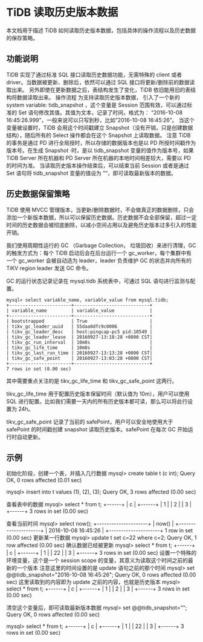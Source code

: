 # TiDB 读取历史版本数据

本文档用于描述 TiDB 如何读取历史版本数据，包括具体的操作流程以及历史数据的保存策略。

## 功能说明

TiDB 实现了通过标准 SQL 接口读取历史数据功能，无需特殊的 client 或者 driver。当数据被更新、删除后，依然可以通过 SQL 接口将更新/删除前的数据读取出来。
另外即使在更新数据之后，表结构发生了变化，TiDB 依旧能用旧的表结构将数据读取出来。
操作流程
为支持读取历史版本数据， 引入了一个新的 system variable: tidb_snapshot ，这个变量是 Session 范围有效，可以通过标准的 Set 语句修改其值。其值为文本，记录了时间，格式为：
“2016-10-08 16:45:26.999”，一般来说可以只写到秒，比如”2016-10-08 16:45:26”。
当这个变量被设置时，TiDB 会用这个时间戳建立 Snapshot（没有开销，只是创建数据结构），随后所有的 Select 操作都会在这个 Snapshot 上读取数据。
注意 TiDB 的事务是通过 PD 进行全局授时，所以存储的数据版本也是以 PD 所授时间戳作为版本号。在生成 Snapshot ·时，是以 tidb_snapshot 变量的值作为版本号，如果 TiDB Server 所在机器和 PD Server 所在机器的本地时间相差较大，需要以 PD 的时间为准。
当读取历史版本操作结束后，可以结束当前 Session 或者是通过 Set 语句将 tidb_snapshot 变量的值设为 ”“，即可读取最新版本的数据。

## 历史数据保留策略

TiDB 使用 MVCC 管理版本，当更新/删除数据时，不会做真正的数据删除，只会添加一个新版本数据，所以可以保留历史数据。历史数据不会全部保留，超过一定时间的历史数据会被彻底删除，以减小空间占用以及避免历史版本过多引入的性能开销。


我们使用周期性运行的 GC （Garbage Collection， 垃圾回收）来进行清理，GC 的触发方式为：每个 TiDB 启动后会在后台运行一个 gc_worker，每个集群中有一个 gc_worker 会被自动选为 leader，leader 负责维护 GC 的状态并向所有的 TiKV region leader 发送 GC 命令。


GC 的运行状态记录记录在 mysql.tidb 系统表中，可通过 SQL 语句进行监测与配置。

```
mysql> select variable_name, variable_value from mysql.tidb;
+-----------------------+----------------------------+
| variable_name         | variable_value             |
+-----------------------+----------------------------+
| bootstrapped          | True                       |
| tikv_gc_leader_uuid   | 55daa0dfc9c0006            |
| tikv_gc_leader_desc   | host:pingcap-pc5 pid:10549 |
| tikv_gc_leader_lease  | 20160927-13:18:28 +0800 CST|
| tikv_gc_run_interval  | 10m0s                      |
| tikv_gc_life_time     | 10m0s                      |
| tikv_gc_last_run_time | 20160927-13:13:28 +0800 CST|
| tikv_gc_safe_point    | 20160927-13:03:28 +0800 CST|
+-----------------------+----------------------------+
7 rows in set (0.00 sec)
```

其中需要重点关注的是 tikv_gc_life_time 和 tikv_gc_safe_point 这两行。


tikv_gc_life_time 用于配置历史版本保留时间（默认值为 10m），用户可以使用 SQL 进行配置。比如我们需要一天内的所有历史版本都可读，那么可以将此行设置为 24h。


tikv_gc_safe_point 记录了当前的 safePoint，用户可以安全地使用大于 safePoint 的时间戳创建 snapshot 读取历史版本。safePoint 在每次 GC 开始运行时自动更新。

## 示例

初始化阶段，创建一个表，并插入几行数据
mysql> create table t (c int);
Query OK, 0 rows affected (0.01 sec)


mysql> insert into t values (1), (2), (3);
Query OK, 3 rows affected (0.00 sec)


查看表中的数据
mysql> select * from t;
+------+
| c    |
+------+
|    1 |
|    2 |
|    3 |
+------+
3 rows in set (0.00 sec)


查看当前时间
mysql> select now();
+---------------------+
| now()               |
+---------------------+
| 2016-10-08 16:45:26 |
+---------------------+
1 row in set (0.00 sec)
更新某一行数据
mysql> update t set c=22 where c=2;
Query OK, 1 row affected (0.00 sec)
确认数据已经被更新
mysql> select * from t;
+------+
| c    |
+------+
|    1 |
|   22 |
|    3 |
+------+
3 rows in set (0.00 sec)
设置一个特殊的环境变量，这个是一个 session scope 的变量，其意义为读取这个时间之前的最新的一个版本
注意这里的时间设置的是 update 语句之前的那个时间
mysql> set @@tidb_snapshot="2016-10-08 16:45:26";
Query OK, 0 rows affected (0.00 sec)
这里读取到的内容即为 update 之前的内容，也就是历史版本
mysql> select * from t;
+------+
| c    |
+------+
|    1 |
|    2 |
|    3 |
+------+
3 rows in set (0.00 sec)


清空这个变量后，即可读取最新版本数据
mysql> set @@tidb_snapshot="";
Query OK, 0 rows affected (0.00 sec)


mysql> select * from t;
+------+
| c    |
+------+
|    1 |
|   22 |
|    3 |
+------+
3 rows in set (0.00 sec)
